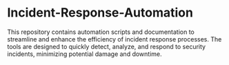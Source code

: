 # Incident-Response-Automation
This repository contains automation scripts and documentation to streamline and enhance the efficiency of incident response processes. The tools are designed to quickly detect, analyze, and respond to security incidents, minimizing potential damage and downtime.
